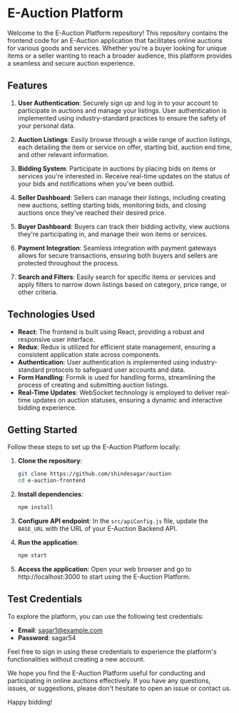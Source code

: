 # E-Auction Platform

Welcome to the E-Auction Platform repository! This repository contains the frontend code for an E-Auction application that facilitates online auctions for various goods and services. Whether you're a buyer looking for unique items or a seller wanting to reach a broader audience, this platform provides a seamless and secure auction experience.

## Features

1. **User Authentication**: Securely sign up and log in to your account to participate in auctions and manage your listings. User authentication is implemented using industry-standard practices to ensure the safety of your personal data.

2. **Auction Listings**: Easily browse through a wide range of auction listings, each detailing the item or service on offer, starting bid, auction end time, and other relevant information. 

3. **Bidding System**: Participate in auctions by placing bids on items or services you're interested in. Receive real-time updates on the status of your bids and notifications when you've been outbid.

4. **Seller Dashboard**: Sellers can manage their listings, including creating new auctions, setting starting bids, monitoring bids, and closing auctions once they've reached their desired price.

5. **Buyer Dashboard**: Buyers can track their bidding activity, view auctions they're participating in, and manage their won items or services.

6. **Payment Integration**: Seamless integration with payment gateways allows for secure transactions, ensuring both buyers and sellers are protected throughout the process.

7. **Search and Filters**: Easily search for specific items or services and apply filters to narrow down listings based on category, price range, or other criteria.

## Technologies Used

- **React**: The frontend is built using React, providing a robust and responsive user interface.
- **Redux**: Redux is utilized for efficient state management, ensuring a consistent application state across components.
- **Authentication**: User authentication is implemented using industry-standard protocols to safeguard user accounts and data.
- **Form Handling**: Formik is used for handling forms, streamlining the process of creating and submitting auction listings.
- **Real-Time Updates**: WebSocket technology is employed to deliver real-time updates on auction statuses, ensuring a dynamic and interactive bidding experience.

## Getting Started

Follow these steps to set up the E-Auction Platform locally:

1. **Clone the repository**:

    ```bash
    git clone https://github.com/shindesagar/auction
    cd e-auction-frontend
    ```

2. **Install dependencies**:

    ```bash
    npm install
    ```

3. **Configure API endpoint**: In the `src/apiConfig.js` file, update the `BASE_URL` with the URL of your E-Auction Backend API.

4. **Run the application**:

    ```bash
    npm start
    ```

5. **Access the application**: Open your web browser and go to http://localhost:3000 to start using the E-Auction Platform.

## Test Credentials

To explore the platform, you can use the following test credentials:

- **Email**: sagar1@example.com
- **Password**: sagar54

Feel free to sign in using these credentials to experience the platform's functionalities without creating a new account.

We hope you find the E-Auction Platform useful for conducting and participating in online auctions effectively. If you have any questions, issues, or suggestions, please don't hesitate to open an issue or contact us.

Happy bidding!
